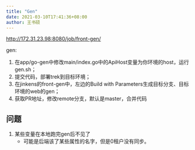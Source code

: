 ```yaml
---
title: "Gen"
date: 2021-03-10T17:41:36+08:00
author: 王书硕
---
```


http://172.31.23.98:8080/job/front-gen/

gen:
1. 在app/go-gen中修改main/index.go中的ApiHost变量为你环境的host，运行gen.sh；
2. 提交代码，部署trek到目标环境；
3. 在jinkens的front-gen中，左边的Build with Parameters生成目标分支、目标环境的web的gen；
4. 获取PR地址，修改remote分支，默认是master，合并代码

## 问题
1. 某些变量在本地跑完gen后不见了
    - 可能是后端该了某些属性的名字，但是0租户没有同步。